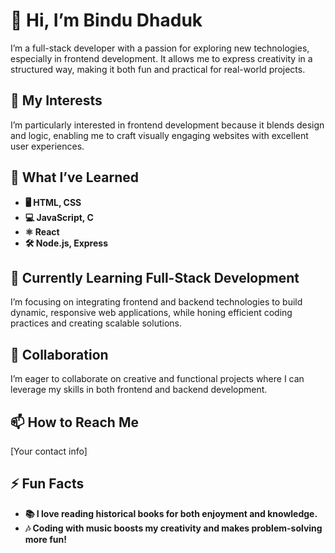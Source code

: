 # 👋 Hi, I’m Bindu Dhaduk
I’m a full-stack developer with a passion for exploring new technologies, especially in frontend development. It allows me to express creativity in a structured way, making it both fun and practical for real-world projects.

## 👀 My Interests
I’m particularly interested in frontend development because it blends design and logic, enabling me to craft visually engaging websites with excellent user experiences.

## 🌱 What I’ve Learned
- **🖥️ HTML, CSS**
- **💻 JavaScript, C**
- **⚛️ React**
- **🛠️ Node.js, Express**

## 🎯 Currently Learning Full-Stack Development
I’m focusing on integrating frontend and backend technologies to build dynamic, responsive web applications, while honing efficient coding practices and creating scalable solutions.

## 💞️ Collaboration
I’m eager to collaborate on creative and functional projects where I can leverage my skills in both frontend and backend development.

## 📫 How to Reach Me
[Your contact info]

## ⚡ Fun Facts
- **📚 I love reading historical books for both enjoyment and knowledge.**
- **🎶 Coding with music boosts my creativity and makes problem-solving more fun!**

